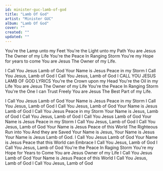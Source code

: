 ```yaml
---
id: minister-guc-lamb-of-god
title: "Lamb Of God"
artist: "Minister GUC"
album: "Lamb Of God"
cover: ""
created: ""
updated: ""
---
```


You're the Lamp unto my Feet
You're the Light unto my Path
You are Jesus
The Owner of my Life
You're the Peace
In Ranging Storm
You're my Hope for years to come
You are Jesus
The Owner of my Life.

I Call You Jesus
Lamb of God
Your Name is Jesus
Peace in my Storm
I Call You Jesus, Lamb of God
I Call You Jesus,
Lamb of God
I CALL YOU JESUS LAMB OF GOD LYRICS
You're the Crown upon my Head
You're the Oil in my Life
You are Jesus
The Owner of my Life
You're the Peace
In Ranging Storm
You're the One
I can Trust Freely
You are Jesus
The Best Part of my Life.

I Call You Jesus
Lamb of God
Your Name is Jesus
Peace in my Storm
I Call You Jesus, Lamb of God
I Call You Jesus, Lamb of God
Your Name is Jesus
Lamb of God
I Call You Jesus
Peace in my Storm
Your Name is Jesus,
Lamb of God
I Call You Jesus, Lamb of God
I Call You Jesus
Lamb of God
Your Name is Jesus
Peace in my Storm
I Call You Jesus, Lamb of God
I Call You Jesus, Lamb of God
Your Name is Jesus
Peace of this World
The Righteous Run into You
And they are Saved
Your Name is Jesus, Your Name is Jesus
Your Name is Jesus
Lamb of God.
I Call You Jesus
Lamb of God
Your Name is Jesus
Peace that this World can Embrace
I Call You Jesus, Lamb of God
I Call You Jesus, Lamb of God
You're the Peace
In Raging Storm
You're my Hope for Years to Come
You are Jesus
Owner of my Life
I Call You Jesus
Lamb of God
Your Name is Jesus
Peace of this World
I Call You Jesus, Lamb of God
I Call You Jesus, Lamb of God